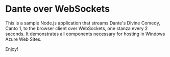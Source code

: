 Dante over WebSockets
===

This is a sample Node.js application that streams Dante's Divine Comedy, Canto 1, to the browser client over WebSockets, one stanza every 2 seconds. It demonstrates all components necessary for hosting in Windows Azure Web Sites. 

Enjoy!
